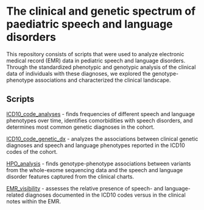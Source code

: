 # The clinical and genetic spectrum of paediatric speech and language disorders #

This repository consists of scripts that were used to analyze electronic medical record (EMR) data in pediatric speech and language disorders. Through the standardized phenotypic and genotypic analysis of the clinical data of individuals with these diagnoses, we explored the genotype-phenotype associations and characterized the clinical landscape.

## Scripts ##

[ICD10_code_analyses](https://github.com/jmagielski/EMR_Speech/blob/main/ICD10_code_analyses) - finds frequencies of different speech and language phenotypes over time, identifies comorbidities with speech disorders, and determines most common genetic diagnoses in the cohort.

[ICD10_code_genetic_dx](https://github.com/jmagielski/EMR_Speech/blob/main/ICD10_genetic_dx) - analyzes the associations between clinical genetic diagnoses and speech and language phenotypes reported in the ICD10 codes of the cohort.

[HPO_analysis](https://github.com/jmagielski/EMR_Speech/blob/main/HPO_analysis) - finds genotype-phenotype associations between variants from the whole-exome sequencing data and the speech and language disorder features captured from the clinical charts.

[EMR_visibility](https://github.com/jmagielski/EMR_Speech/blob/main/EMR_visibility) - assesses the relative presence of speech- and language-related diagnoses documented in the ICD10 codes versus in the clinical notes within the EMR.
